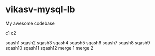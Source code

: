 # vikasv-mysql-lb
My awesome codebase

c1
c2

sqash1
sqash2
sqash3
sqash4
sqash5
sqash6
sqash7
sqash8
sqash9
sqash10
sqash11
sqash12
merge 1
merge 2
